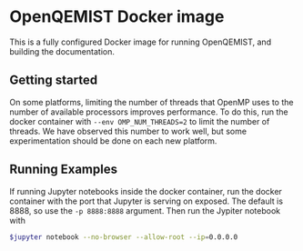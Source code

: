 # OpenQEMIST Docker image
This is a fully configured Docker image for running OpenQEMIST, and building the
documentation.

## Getting started
On some platforms, limiting the number of threads that OpenMP uses to the number
of available processors improves performance. To do this, run the docker container
with `--env OMP_NUM_THREADS=2` to limit the number of threads. We have observed
this number to work well, but some experimentation should be done on each new
platform.

## Running Examples
If running Jupyter notebooks inside the docker container, run the docker
container with the port that Jupyter is serving on exposed. The default is 8888,
so use the `-p 8888:8888` argument.
Then run the Jypiter notebook with
```bash
$jupyter notebook --no-browser --allow-root --ip=0.0.0.0
```


